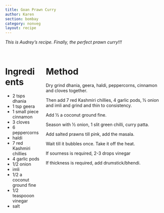 ```yaml
---
title: Goan Prawn Curry
author: Karen
section: bombay
category: nonveg
layout: recipe
---
```

_This is Audrey’s recipe. Finally, the perfect prawn curry!!!_

<br>
<div class='columns'> <div class='column is-one-third p-3' markdown='1'>

# Ingredients

* 2 tsps dhania
* 1 tsp geera
* 1 small piece cinnamon
* 3 cloves
* 6 peppercorns
* haldi
* 7 red Kashmiri chillies
* 4 garlic pods
* 1/2 onion
* imli
* 1/2 a coconut ground fine
* 1/2 teaspooon vinegar
* salt



</div> <div class='column is-two-thirds p-3' markdown='1'>

# Method

Dry grind dhania, geera, haldi, peppercorns, cinnamon and cloves together.

Then add 7 red Kashmiri chillies, 4 garlic pods, ½ onion and imli and grind and thin to consistency.

Add ½ a coconut ground fine.

Season with ½ onion, 1 slit green chilli, curry patta.

Add salted prawns till pink, add the masala.

Wait till it bubbles once. Take it off the heat.

If sourness is required, 2-3 drops vinegar

If thickness is required, add drumstick/bhendi.

</div> </div>